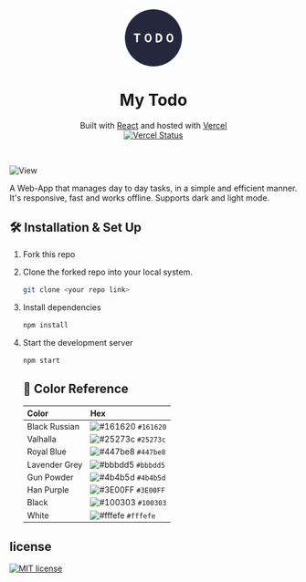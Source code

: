 <div align="center">
  <img alt="Logo" src="./MarkdownAssets/images/logo.png" width="100" />
</div>
<h1 align="center">
  My Todo
</h1>
<p align="center">
   Built with <a href="https://reactjs.org/" target="_blank">React</a> and hosted with <a href="https://vercel.com/" target="_blank">Vercel</a>
<br/>
<a href="https://your-next-gen-todo.vercel.app/">
   <img src="https://img.shields.io/github/deployments/chandrasekhar2039/TODO/Production?label=Vercel&logo=vercel&logoColor=white" alt="Vercel Status" />
   </a>
</p>
<br/>

![View](./MarkdownAssets/images/Destop%20version.gif)

A Web-App that manages day to day tasks, in a simple and efficient manner. It's responsive, fast and works offline.
Supports dark and light mode.

## 🛠 Installation & Set Up

1. Fork this repo

2. Clone the forked repo into your local system.

    ```sh
    git clone <your repo link>
    ```

3. Install dependencies

   ```sh
   npm install
   ```

4. Start the development server

   ```sh
   npm start
   ```

   ## 🎨 Color Reference

   | Color          | Hex                                                                |
   | -------------- | ------------------------------------------------------------------ |
   | Black Russian           | ![#161620](https://via.placeholder.com/10/161620?text=+) `#161620` |
   | Valhalla    | ![#25273c](https://via.placeholder.com/10/25273c?text=+) `#25273c` |
   | Royal Blue  | ![#447be8](https://via.placeholder.com/10/447be8?text=+) `#447be8` |
   | Lavender Grey  | ![#bbbdd5](https://via.placeholder.com/10/bbbdd5?text=+) `#bbbdd5` |
   | Gun Powder | ![#4b4b5d](https://via.placeholder.com/10/4b4b5d?text=+) `#4b4b5d` |
   | Han Purple   | ![#3E00FF](https://via.placeholder.com/10/3E00FF?text=+) `#3E00FF` |
   | Black  | ![#100303](https://via.placeholder.com/10/100303?text=+) `#100303` |
   | White   | ![#fffefe](https://via.placeholder.com/10/fffefe?text=+) `#fffefe` |

 ## license
<a href="./LICENSE">
<img src="https://img.shields.io/github/license/chandrasekhar2039/TODO" alt="MIT license" />
</a>
